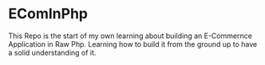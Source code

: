 # EComInPhp
This Repo is the start of my own learning about building an E-Commernce Application in Raw Php. Learning how to build it from the ground up to have a solid understanding of it.
